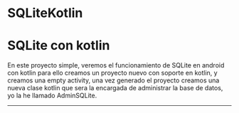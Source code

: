 # SQLiteKotlin
<h1>SQLite con kotlin</h1>
<p>
En este proyecto simple, veremos el funcionamiento de SQLite en android con kotlin
para ello creamos un proyecto nuevo con soporte en kotlin, y creamos una empty activity,
una vez generado el proyecto creamos una nueva clase kotlin que sera la encargada de administrar la base de datos,
yo la he llamado AdminSQLite.
</p>
<hr style="color: #0056b2;" />
